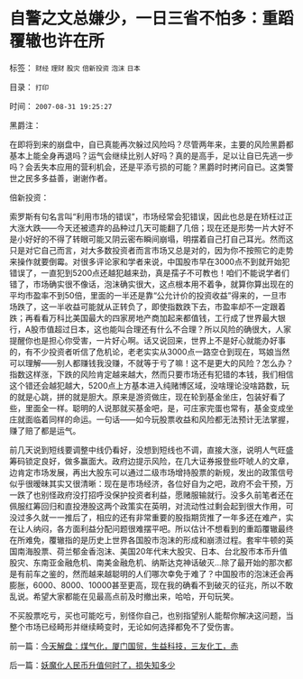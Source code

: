 # 自警之文总嫌少，一日三省不怕多：重蹈覆辙也许在所

标签： `财经` `理财` `股灾` `倍新投资` `泡沫` `日本` 

目录： `打印`

时间： `2007-08-31 19:25:27`

黑爵注：

在即将到来的崩盘中，自已真能再次躲过风险吗？尽管两年来，主要的风险黑爵都基本上能全身再退吗？运气会继续比别人好吗？真的是高手，足以让自已先逃一步吗？会丢失本应用的营利机会，还是平添亏损的可能？黑爵时时拷问自已。这类警世之民多多益善，谢谢作者。

倍新投资：

索罗斯有句名言叫“利用市场的错误”，市场经常会犯错误，因此也总是在矫枉过正大涨大跌——今天还被遗弃的品种过几天可能翻了几倍；现在还是形势一片大好不是小好好的不得了转眼可能又阴云密布瞬间崩塌，明摆着自己打自己耳光。然而这只是对它自己而言，对大多数投资者而言市场又总是对的，因为你不按照它的走势来操作就要倒霉。对很多评论家和学者来说，中国股市早在3000点不到就开始犯错误了，一直犯到5200点还越犯越来劲，真是孺子不可教也！咱们不能说学者们错了，市场确实很不像话，泡沫确实很大，这点根本用不着争，就算你算出现在的平均市盈率不到50倍，里面的一半还是靠“公允计价的投资收益”得来的，一旦市场跌了，这一半收益可能就从正转负了，即使指数跌下去，市盈率却不一定跟着跌；再看看万科比美国最大的四家房地产商加起来都值钱，工行成了世界最大银行，A股市值超过日本，这也能叫合理还有什么不合理？所以风险的确很大，人家提醒你也是担心你受害，一片好心啊。话又说回来，世界上不是好心就能办好事的，有不少投资者听信了危机论，老老实实从3000点一路空仓到现在，骂娘当然可以理解——别人都赚钱我没赚，不就等于亏了嘛！这不是更大的风险？怎么办？指数这样涨，下跌的风险肯定越来越大，然而只要市场还有犯错的本钱，我们相信这个错还会越犯越大，5200点上方基本进入纯赌博区域，没啥理论没啥路数，玩的就是心跳，拼的就是胆大。原来是游资做庄，现在轮到基金坐庄，包装好看了些，里面全一样。聪明的人说那就买基金吧，是，可庄家完蛋也常有，基金变成坐庄就面临着同样的命运。一句话——如今玩股票收益和风险都无法预计无法掌握，赚了赔了都是运气。

前几天说到短线要调整中线仍看好，没想到短线也不调，直接大涨，说明人气旺盛筹码锁定良好，做多赢面大。政府边提示风险，在几大证券报登些吓唬人的文章，边肯定市场发展，再出大股东可以通过二级市场增持股票的新规，发出的政策信号似乎很暧昧其实又很清晰：现在是市场经济，各位好自为之吧，政府不会干预，万一跌了也别怪政府没打招呼没保护投资者利益，愿赌服输就行。没多久前笔者还在佩服红筹回归和直投港股这两个政策实在英明，对流动性过剩会起到很大作用，可没过多久就一一推后了，相应的还有非常重要的股指期货推了一年多还在难产，实在让人纳闷，各方面利益分配问题很难摆平吧。所以估计不想看到的重蹈覆辙最终在所难免，覆辙指的是历史上世界各国股市泡沫的形成和崩溃过程。套牢牛顿的英国南海股票、荷兰郁金香泡沫、美国20年代末大股灾、日本、台北股市本币升值股灾、东南亚金融危机、南美金融危机、纳斯达克神话破灭…除了最开始的那次都是有前车之鉴的，然而越来越聪明的人们哪次幸免于难了？中国股市的泡沫还会再膨胀，6000、8000、10000甚至更高，现在我的确看不到破灭的征兆，所以不敢乱说。希望大家都能在见最高点前及时撤出来，哈哈，开句玩笑。

不买股票吃亏，买也可能吃亏，别怪你自己，也别指望别人能帮你解决这问题，当整个市场已经畸形并继续畸变时，无论如何选择都免不了受伤害。



前一篇：[今天解盘：煤气化，厦门国贸，生益科技，三友化工，赤](../../../2007/8/31/今天解盘：煤气化，厦门国贸，生益科技，三友化工，赤.md)

后一篇：[妖魔化人民币升值何时了，损失知多少](../../../2007/8/31/妖魔化人民币升值何时了，损失知多少.md)